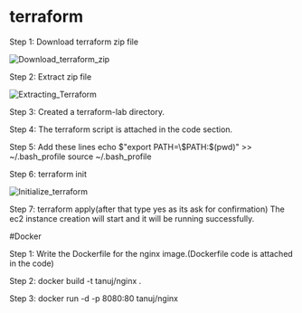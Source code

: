 # terraform

Step 1: Download terraform zip file

![Download_terraform_zip](https://user-images.githubusercontent.com/50992028/97428783-7d8c2200-193c-11eb-8c02-0e90105cd2b2.PNG)

Step 2: Extract zip file

![Extracting_Terraform](https://user-images.githubusercontent.com/50992028/97428972-c643db00-193c-11eb-9972-cfc2a3da8157.PNG)

Step 3: Created a terraform-lab directory.

Step 4: The terraform script is attached in the code section.

Step 5: Add these lines echo $"export PATH=\$PATH:$(pwd)" >> ~/.bash_profile
source ~/.bash_profile

Step 6: terraform init

![Initialize_terraform](https://user-images.githubusercontent.com/50992028/97429581-a06b0600-193d-11eb-8298-d1e289e45b93.PNG)

Step 7: terraform apply(after that type yes as its ask for confirmation) The ec2 instance creation will start and it will be running successfully.

#Docker

Step 1: Write the Dockerfile for the nginx image.(Dockerfile code is attached in the code)

Step 2: docker build -t tanuj/nginx .

Step 3: docker run -d -p 8080:80 tanuj/nginx




